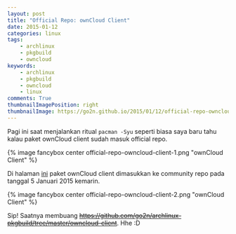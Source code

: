 ```yaml
---
layout: post
title: "Official Repo: ownCloud Client"
date: 2015-01-12
categories: linux
tags:
    - archlinux
    - pkgbuild
    - owncloud
keywords:
    - archlinux
    - pkgbuild
    - owncloud
    - linux
comments: True
thumbnailImagePosition: right
thumbnailImage: https://go2n.github.io/2015/01/12/official-repo-owncloud-client/official-repo-owncloud-client-1.png
---
```


Pagi ini saat menjalankan ritual `pacman -Syu` seperti biasa saya baru tahu kalau paket ownCloud client sudah masuk official repo.
<!--more-->

{% image fancybox center official-repo-owncloud-client-1.png "ownCloud Client" %}

Di halaman [ini](https://www.archlinux.org/packages/?sort=&q=owncloud&maintainer=&flagged=) paket ownCloud client dimasukkan ke community repo pada tanggal 5 Januari 2015 kemarin.

{% image fancybox center official-repo-owncloud-client-2.png "ownCloud Client" %}

Sip! Saatnya membuang ~~https://github.com/go2n/archlinux-pkgbuild/tree/master/owncloud-client~~. Hhe :D
